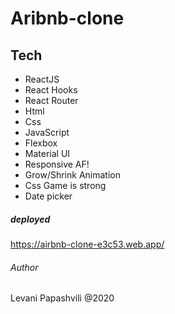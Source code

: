 # Aribnb-clone

## Tech

- ReactJS
- React Hooks
- React Router
- Html
- Css
- JavaScript
- Flexbox
- Material UI
- Responsive AF!
- Grow/Shrink Animation
- Css Game is strong
- Date picker

##### deployed

https://airbnb-clone-e3c53.web.app/

###### Author

Levani Papashvili @2020
